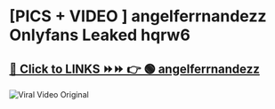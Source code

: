 
 # [PICS + VIDEO ] angelferrnandezz Onlyfans Leaked hqrw6

## <h2><a href="https://clipsfans.com/angelferrnandezz&ref=git">🔗 Click to LINKS ⏩⏩ 👉 🟢 angelferrnandezz </a></h2>

<a href="https://clipsfans.com/angelferrnandezz&ref=git" rel="nofollow" data-target="animated-image.originalLink"><img src="https://i.ibb.co.com/xMMVF88/686577567.gif" alt="Viral Video Original" style="max-width: 100%; display: inline-block;" data-target="animated-image.originalImage"></a>

